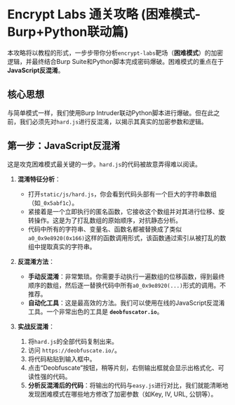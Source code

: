 # Encrypt Labs 通关攻略 (困难模式-Burp+Python联动篇)

本攻略将以教程的形式，一步步带你分析`encrypt-labs`靶场（**困难模式**）的加密逻辑，并最终结合Burp Suite和Python脚本完成密码爆破。困难模式的重点在于**JavaScript反混淆**。

## 核心思想

与简单模式一样，我们使用Burp Intruder联动Python脚本进行爆破。但在此之前，我们必须先对`hard.js`进行反混淆，以揭示其真实的加密参数和逻辑。

## 第一步：JavaScript反混淆

这是攻克困难模式最关键的一步。`hard.js`的代码被故意弄得难以阅读。

1.  **混淆特征分析**：
    *   打开`static/js/hard.js`，你会看到代码头部有一个巨大的字符串数组（如`_0x5abf1c`）。
    *   紧接着是一个立即执行的匿名函数，它接收这个数组并对其进行位移、旋转操作。这是为了打乱数组的原始顺序，对抗静态分析。
    *   代码中所有的字符串、变量名、函数名都被替换成了类似`a0_0x9e8920(0x166)`这样的函数调用形式，该函数通过索引从被打乱的数组中提取真实的字符串。

2.  **反混淆方法**：
    *   **手动反混淆**：非常繁琐。你需要手动执行一遍数组的位移函数，得到最终顺序的数组，然后逐一替换代码中所有`a0_0x9e8920(...)`形式的调用。不推荐。
    *   **自动化工具**：这是最高效的方法。我们可以使用在线的JavaScript反混淆工具。一个非常出色的工具是 **`deobfuscator.io`**。

3.  **实战反混淆**：
    1.  将`hard.js`的全部代码复制出来。
    2.  访问 `https://deobfuscate.io/`。
    3.  将代码粘贴到输入框中。
    4.  点击“Deobfuscate”按钮，稍等片刻，右侧输出框就会显示出格式化、可读性强的代码。
    5.  **分析反混淆后的代码**：将输出的代码与`easy.js`进行对比，我们就能清晰地发现困难模式在哪些地方修改了加密参数（如Key, IV, URL, 公钥等）。